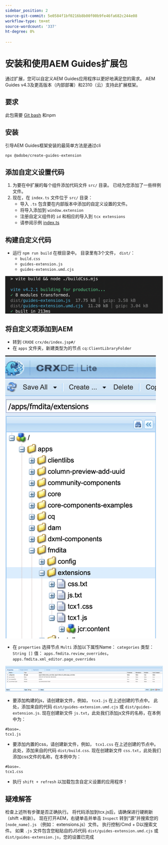```yaml
---
sidebar_position: 2
source-git-commit: 5e0584f1bf0216b8b00f00b9fe46fa682c244e08
workflow-type: tm+mt
source-wordcount: '337'
ht-degree: 0%

---
```



# 安装和使用AEM Guides扩展包

通过扩展，您可以自定义AEM Guides应用程序以更好地满足您的需求。 AEM Guides v4.3及更高版本（内部部署）和2310（云）支持此扩展框架。

## 要求

此包需要 [Git bash](https://github.com/git-guides/install-git) 和npm

## 安装

引导AEM Guides框架安装的最简单方法是通过cli

```bash
npx @adobe/create-guides-extension
```

## 添加自定义设置代码

1. 为要在中扩展的每个组件添加代码文件 `src/` 目录。 已经为您添加了一些样例文件。
2. 现在，在 `index.ts` 文件位于 `src/` 目录：
   - 导入 `.ts` 包含要在内部版本中添加的自定义设置的文件。
   - 将导入添加到 `window.extension`
   - 注册自定义组件的 `id` 和相应的导入到 `tcx extensions`
   - 请参阅示例 [index.ts](../../../src/index.ts)

## 构建自定义代码

- 运行 `npm run build` 在根目录中。 目录里有3个文件， `dist/`：
   - `build.css`
   - `guides-extension.js`
   - `guides-extension.umd.cjs`

![生成输出](./../imgs/build_output.png)

## 将自定义项添加到AEM

- 转到 `CRXDE` `crx/de/index.jsp#/`
- 在 `apps` 文件夹，新建类型为的节点 `cq:ClientLibraryFolder`

![文件夹结构](./../imgs/crxde_folder_structure.png)

- 在 `properties` 选择节点 `Multi` 添加以下属性Name： `categories`
类型： `String []`
值： `apps.fmdita.review_overrides`， `apps.fmdita.xml_editor.page_overrides`

![文件夹属性](./../imgs/crxde_folder_properties.png)

- 要添加构建的js，请创建新文件，例如， `tcx1.js` 在上述创建的节点中。 此处，添加来自的代码 `dist/guides-extension.umd.cjs` 或 `dist/guides-extension.js`. 现在创建新文件 `js.txt`，此处我们添加js文件的名称，在本例中为：

```t
#base=.
tcx1.js
```

- 要添加内置的css，请创建新文件，例如， `tcx1.css` 在上述创建的节点中。 此处，添加来自的代码 `dist/build.css`. 现在创建新文件 `css.txt`，此处我们添加css文件的名称，在本例中为：

```t
#base=.
tcx1.css
```

- 执行 `shift + refresh` 以加载包含自定义设置的应用程序！

## 疑难解答

检查上述所有步骤是否正确执行。
将代码添加到tcx.js后，请确保进行硬刷新（shift +刷新）。
现在打开AEM，右键单击并单击 `Inspect`
转到“源”并搜索您的 `[node_name].js` （例如： extensions.js）文件。 执行控制/Cmd + D以搜索文件。 如果 `.js` 文件包含您粘贴自的JS代码 `dist/guides-extension.umd.cjs` 或 `dist/guides-extension.js`，您的设置已完成
